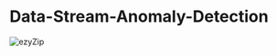 # Data-Stream-Anomaly-Detection




![ezyZip](https://github.com/user-attachments/assets/4473201f-ddd2-4e07-93af-569930423d8e)
